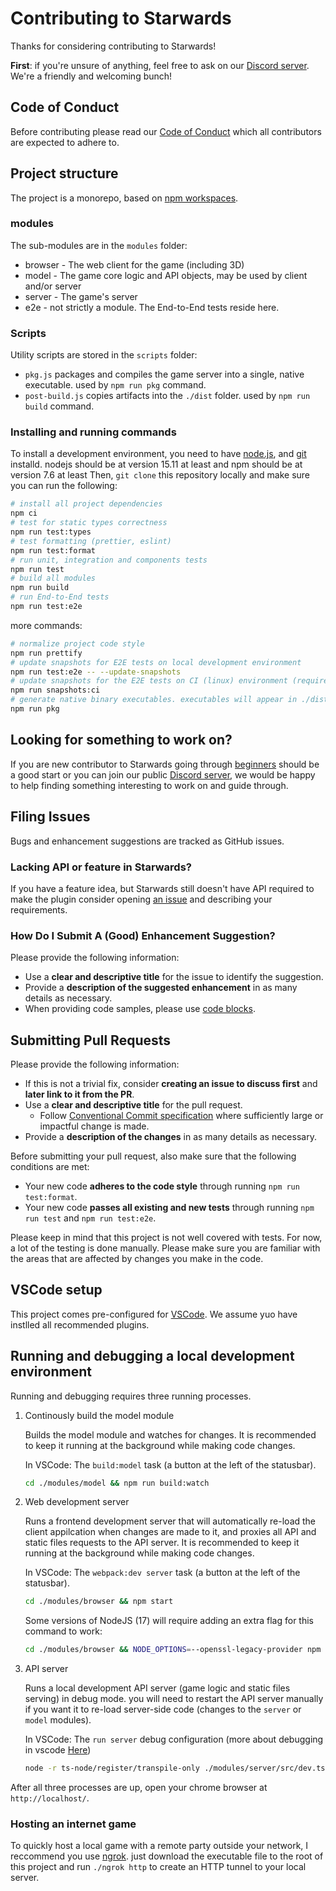 # Contributing to Starwards

Thanks for considering contributing to Starwards!

**First**: if you're unsure of anything, feel free to ask on our [Discord
server][discord-invite-link]. We're a friendly and welcoming bunch!

## Code of Conduct

Before contributing please read our [Code of Conduct](CODE_OF_CONDUCT.md) which
all contributors are expected to adhere to.

## Project structure

The project is a monorepo, based on [npm workspaces](https://docs.npmjs.com/cli/v7/using-npm/workspaces).

### modules

The sub-modules are in the `modules` folder:

-   browser - The web client for the game (including 3D)
-   model - The game core logic and API objects, may be used by client and/or server
-   server - The game's server
-   e2e - not strictly a module. The End-to-End tests reside here.

### Scripts

Utility scripts are stored in the `scripts` folder:

-   `pkg.js` packages and compiles the game server into a single, native executable. used by `npm run pkg` command.
-   `post-build.js` copies artifacts into the `./dist` folder. used by `npm run build` command.

### Installing and running commands

To install a development environment, you need to have [node.js](https://nodejs.org/en/download/), and [git](https://git-scm.com/book/en/v2/Getting-Started-Installing-Git) installd. nodejs should be at version 15.11 at least and npm should be at version 7.6 at least
Then, `git clone` this repository locally and make sure you can run the following:

```sh
# install all project dependencies
npm ci
# test for static types correctness
npm run test:types
# test formatting (prettier, eslint)
npm run test:format
# run unit, integration and components tests
npm run test
# build all modules
npm run build
# run End-to-End tests
npm run test:e2e
```

more commands:

```sh
# normalize project code style
npm run prettify
# update snapshots for E2E tests on local development environment
npm run test:e2e -- --update-snapshots
# update snapshots for the E2E tests on CI (linux) environment (requires docker. very slow)
npm run snapshots:ci
# generate native binary executables. executables will appear in ./dist folder.
npm run pkg
```

## Looking for something to work on?

If you are new contributor to Starwards going through
[beginners][good-first-issue] should be a good start or you can join our public
[Discord server][discord-invite-link], we would be happy to help finding
something interesting to work on and guide through.

## Filing Issues

Bugs and enhancement suggestions are tracked as GitHub issues.

### Lacking API or feature in Starwards?

If you have a feature idea, but Starwards still doesn't have API required to make
the plugin consider opening [an issue][feature-issue] and describing your
requirements.

### How Do I Submit A (Good) Enhancement Suggestion?

Please provide the following information:

-   Use a **clear and descriptive title** for the issue to identify the
    suggestion.
-   Provide a **description of the suggested enhancement** in as many details as
    necessary.
-   When providing code samples, please use [code blocks][code-blocks].

[code-blocks]: https://help.github.com/articles/creating-and-highlighting-code-blocks/

## Submitting Pull Requests

Please provide the following information:

-   If this is not a trivial fix, consider **creating an issue to discuss first**
    and **later link to it from the PR**.
-   Use a **clear and descriptive title** for the pull request.
    -   Follow [Conventional Commit specification](https://www.conventionalcommits.org/en/v1.0.0/) where sufficiently large or impactful change is made.
-   Provide a **description of the changes** in as many details as necessary.

Before submitting your pull request, also make sure that the following
conditions are met:

-   Your new code **adheres to the code style** through running `npm run test:format`.
-   Your new code **passes all existing and new tests** through running `npm run test` and `npm run test:e2e`.

Please keep in mind that this project is not well covered with tests. For now, a lot of the testing is done manually. Please make sure you are familiar with the areas that are affected by changes you make in the code.

## VSCode setup

This project comes pre-configured for [VSCode](https://code.visualstudio.com/). We assume yuo have instlled all recommended plugins.

## Running and debugging a local development environment

Running and debugging requires three running processes.

1. Continously build the model module

    Builds the model module and watches for changes. It is recommended to keep it running at the background while making code changes.

    In VSCode: The `build:model` task (a button at the left of the statusbar).

    ```sh
    cd ./modules/model && npm run build:watch
    ```

2. Web development server

    Runs a frontend development server that will automatically re-load the client appilcation when changes are made to it, and proxies all API and static files requests to the API server. It is recommended to keep it running at the background while making code changes.

    In VSCode: The `webpack:dev server` task (a button at the left of the statusbar).

    ```sh
    cd ./modules/browser && npm start
    ```
    Some versions of NodeJS (17) will require adding an extra flag for this command to work:

    ```sh
    cd ./modules/browser && NODE_OPTIONS=--openssl-legacy-provider npm start
    ```

3. API server

    Runs a local development API server (game logic and static files serving) in debug mode. you will need to restart the API server manually if you want it to re-load server-side code (changes to the `server` or `model` modules).

    In VSCode: The `run server` debug configuration (more about debugging in vscode [Here](https://code.visualstudio.com/docs/editor/debugging))

    ```sh
    node -r ts-node/register/transpile-only ./modules/server/src/dev.ts
    ```

After all three processes are up, open your chrome browser at `http://localhost/`.

### Hosting an internet game

To quickly host a local game with a remote party outside your network, I reccommend you use [ngrok](https://ngrok.com/). just download the executable file to the root of this project and run `./ngrok http` to create an HTTP tunnel to your local server.

[discord-invite-link]: https://discord.gg/p56nSVEjdb
[good-first-issue]: https://github.com/starwards/starwards/labels/good%20first%20issue
[feature-issue]: https://github.com/starwards/starwards/issues/new?assignees=&labels=enhancement%20system
